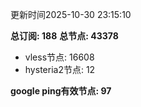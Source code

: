更新时间2025-10-30 23:15:10

**总订阅: 188**
**总节点: 43378**
- vless节点: 16608
- hysteria2节点: 12

**google ping有效节点: 97**
